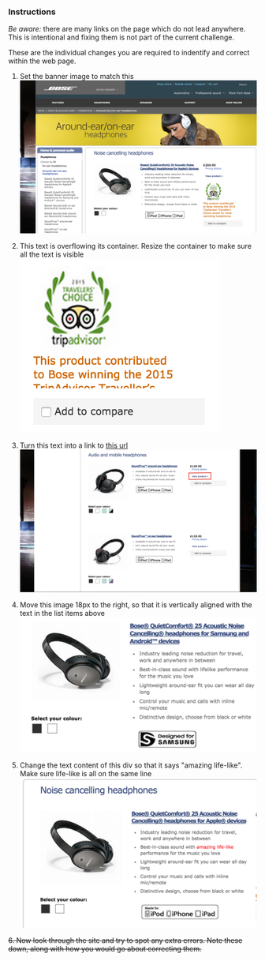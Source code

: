 ### Instructions

*Be aware:* there are many links on the page which do not lead anywhere. This is intentional and fixing them is not part of the current challenge.

These are the individual changes you are required to indentify and correct within the web page.


1. Set the banner image to match this  
![question 1](../noaccess/images/question1.png)  

2. This text is overflowing its container. Resize the container to make sure all the text is visible  
![question 2](../noaccess/images/question2.png)  

3. Turn this text into a link to [this url](https://www.bose.co.uk/GB/en/home-and-personal-audio/headphones/audio-and-mobile-headphones/soundtrue-around-ear-headphones/)  
![question 3](../noaccess/images/question3.png)  

4. Move this image 18px to the right, so that it is vertically aligned with the text in the list items above  
![question 4](../noaccess/images/question4.png)  

5. Change the text content of this div so that it says "amazing life-like". Make sure life-like is all on the same line  
![question 5](../noaccess/images/question5.png)


~~6. Now look through the site and try to spot any extra errors. Note these down, along with how you would go about correcting them.~~
